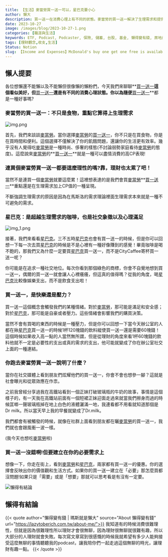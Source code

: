 ```yaml
---
title: 【生活】麥當勞買一送一可以，星巴克要小心
author: 懶大
description: 買一送一在消費心理上有不同的狀態。麥當勞的買一送一解決了生理需求和提供便利，而星巴克的買一送一可能追求社交地位和心理滿足。買一送一觸發情緒，影響購買決策。選擇買一送一反映價值觀和生活方式，但要建立在必要需求上。
date: 2023-10-27
image: /images/blog/2023-10-27-1.png
categories: [職涯與生活]
keywords: ETF, Podcast, Podcaster, 保險, 儲蓄, 台股, 基金, 懶得變有錢, 房地產, 投資, 投資理財, 支出, 收入, 月配息, 理財, 理財規劃, 瑪斯理財兩三事, 稅務, 總體經濟, 美股, 職涯心得, 股利收入, 複委託, 記帳, 讀書心得, 財務規劃, 財商, 貸款, 資產配置, 退休規劃, 開源節流
tags: [理財觀念,收支,生活]
Status: Notion
slug: 【Income and Expenses】McDonald's buy one get one free is available, be careful with Starbucks.
---
```


## 懶人提要

各位想懶還不能懶以及不能懶但很像懶的懶粉們，今天我們來聊聊**[買一送一](https://www.storm.mg/lifestyle/4889362)**這個看似美好，但**[買一送一](https://www.storm.mg/lifestyle/4889362)**還是有不同的消費心理狀態。你以為隨便**[買一送一](https://www.storm.mg/lifestyle/4889362)**都是一種好事嗎?


### 麥當勞的買一送一：不只是食物，重點它算得上生理需求

![img.png](cover.png)

首先，我們來談談[麥當勞](https://www.mcdonalds.com/tw/zh-tw.html)。當你選擇[麥當勞](https://www.mcdonalds.com/tw/zh-tw.html)的[買一送一](https://www.storm.mg/lifestyle/4889362)，你不只是在買食物，你是在買時間和便利。這個選擇不僅解決了你的飢餓問題，還讓你的生活更有效率。幾乎沒有人覺得吃[麥當勞](https://www.mcdonalds.com/tw/zh-tw.html)是一種時尚、侈奢的樣態(不討論弱勢家庭看待[麥當勞](https://www.mcdonalds.com/tw/zh-tw.html)的態度)。這麼說來[麥當勞](https://www.mcdonalds.com/tw/zh-tw.html)的**[買一送一](https://www.storm.mg/lifestyle/4889362)**就是一種可以盡情消費的高CP表現!

### 連買個麥當勞買一送一都要這麼理性的嗎?靠，理財也太累了吧！

當然不是連買一個[麥當勞](https://www.mcdonalds.com/tw/zh-tw.html)就要這麼累！這裡想表達的是我們會買[麥當勞](https://www.mcdonalds.com/tw/zh-tw.html)**[買一送一](https://www.storm.mg/lifestyle/4889362)**重點還是在生理需求加上CP值的一種呈現。

不斷強調生理需求的原因是因為在馬斯洛的需求理論裡面生理需求本來就是一種不可避免的需求。

### 星巴克：是超越生理需求的咖啡，也是社交象徵以及心理滿足

![img_1.png](img_1.png)

接著，我們來看看[星巴克](https://www.starbucks.com.tw/)。三不五時[星巴克](https://www.starbucks.com.tw/)也會有買一送一的時候，但是你可以回想一下每一次去買[星巴克](https://www.starbucks.com.tw/)的時候是不是心裡有一種好像賺到的感覺！畢竟咖啡是喝不飽的，那我們又為什麼一定要買[星巴克](https://www.starbucks.com.tw/)買一送一，而不是CityCaffee寄杯買一送一呢？

你可能是在追求一種社交地位。每次你看到那個綠色的商標，你會不自覺地想到買一送一，偶爾的買一送一就會讓人心裡癢癢，但這真的值得嗎？從我的角度，喝[星巴克](https://www.starbucks.com.tw/)比較像娛樂支出，而不是飲食支出啦！

### 買一送一，是快樂還是壓力？

買一送一這個概念會觸發我們的某種情緒。對於[麥當勞](https://www.mcdonalds.com/tw/zh-tw.html)，那可能是滿足和安全感；對於[星巴克](https://www.starbucks.com.tw/)，那可能是自豪或者壓力。這些情緒會影響我們的購買決策。

當然不會有買喝的東西的時候是一種壓力，但是你可以回想一下當今天辦公室的人都在揪[星巴克](https://www.starbucks.com.tw/)買一送一的時候1杯120塊錢的飲料縱使買一送一還是需要60塊錢！這個時候如果收入高一點的人當然無所謂，但是從理財的角度來看1杯60塊錢的飲料他就不一定是必要性的支出或真的需求的支出，他可能就變成了你在辦公室社交上面的一種連結。

### 你跑去麥當勞買一送一說明了什麼？

當你在社交媒體上看到朋友們炫耀他們的買一送一，你會不會也想參一腳？這就是社會曝光和從眾效應在作祟。

之前我曾經分享過我在高鐵站看到一個正妹打破玻璃瓶的牛奶的故事，事情是這個樣子的，有一天我在高鐵站前面有一個短裙正妹迎面走過來就當我們擦身而過的時候匡啷一聲玻璃瓶掉在地上白色的液體灑滿一地，我連看都不用看就知道那個是Dr milk。所以當天早上我的早餐就變成了Dr.milk。

我們都會有被觸發的時候，就像在社群上面看到朋友都在曬[麥當勞](https://www.mcdonalds.com/tw/zh-tw.html)的買一送一，我們就也會跟風衝一波一樣。

(我今天也想吃[麥當勞](https://www.mcdonalds.com/tw/zh-tw.html)啦)

### 買一送一沒錯啊!但要建立在你的必要需求上

想像一下，你走在街上，看到[麥當勞](https://www.mcdonalds.com/tw/zh-tw.html)和[星巴克](https://www.starbucks.com.tw/)，兩家都有買一送一的優惠。你的選擇會反映出你的價值觀和生活方式。如果你的買一送一建立在「必要」那怎麼買都沒問題!如果只是「需要」或是「想要」那就可以思考看是有沒有一定要。


![懶得有結論](/images/blog/lazytobeconclude.svg)
## 懶得有結論

{{< quote author="懶得變有錢 | 瑪斯就是懶大" source="About 懶得變有錢" url="https://lazytoberich.com.tw/about-me/">}}
我知道有的時候消費很難理性，但就是因為很難理性所以理財才會很無聊，因為理財很無聊就很難有趣，所以大部分的人理財就會失敗。每次寫文章寫到很感慨的時候我就希望有多少人能夠接受這麼無聊的事情聽聽我的podcast，讓我陪你們一起走過這個無聊的時光，讓理財有趣一點。
{{< /quote >}}
